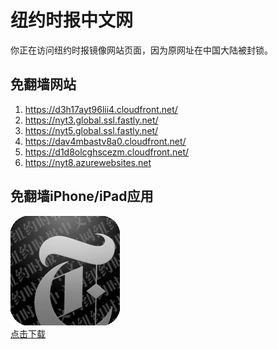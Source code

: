 <h1>纽约时报中文网</h1>
<p>你正在访问纽约时报镜像网站页面，因为原网址在中国大陆被封锁。</p>
<h2>免翻墙网站</h2>
<ol>
<li><a href="https://d3h17ayt96lii4.cloudfront.net/" target="1">https://d3h17ayt96lii4.cloudfront.net/</a></li>
<li><a href="https://nyt3.global.ssl.fastly.net/" target="2">https://nyt3.global.ssl.fastly.net/</a></li>
<li><a href="https://nyt5.global.ssl.fastly.net/" target="3">https://nyt5.global.ssl.fastly.net/</a></li>
<li><a href="https://dav4mbastv8a0.cloudfront.net/" target="4">https://dav4mbastv8a0.cloudfront.net/</a></li>
<li><a href="https://d1d8olcghscezm.cloudfront.net/" target="5">https://d1d8olcghscezm.cloudfront.net/</a></li>
<li><a href="https://nyt8.azurewebsites.net" target="6">https://nyt8.azurewebsites.net</a></li>
</ol>
<h2>免翻墙iPhone/iPad应用</h2>
<p>
	<a href="https://itunes.apple.com/cn/app/niu-yue-shi-bao-zhong-wen-wang/id807498298?mt=8">
		<img src="icon175x175.jpeg" />
		<br/>点击下载
	</a>
</p>